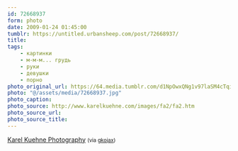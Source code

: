 ```yaml
---
id: 72668937
form: photo
date: 2009-01-24 01:45:00
tumblr: https://untitled.urbansheep.com/post/72668937/
title:
tags:
    - картинки
    - м-м-м... грудь
    - руки
    - девушки
    - порно
photo_original_url: https://64.media.tumblr.com/d1NpOwxQNg1v97laSM4cTqido1_500.jpg
photo: "@/assets/media/72668937.jpg"
photo_caption:
photo_source: http://www.karelkuehne.com/images/fa2/fa2.htm
photo_source_url:
photo_source_title:
---
```


<p><a href="http://www.karelkuehne.com/images/fa2/fa2.htm">Karel Kuehne Photography</a> <small>(via <a href="http://gkojax.tumblr.com/post/72658982">gkojax</a>)</small></p>
